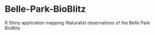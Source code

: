 # Belle-Park-BioBlitz
R Shiny application mapping iNaturalist observations of the Belle Park BioBlitz
